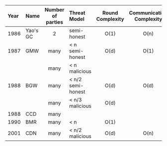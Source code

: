 
Year | Name | Number of parties | Threat Model | Round Complexity | Communication Complexity | Circuit Representation
:----|:-----|:-----------------:|:-------------|:----------------:|:-----------------------:|:-----------
1986 | Yao's GC | 2    | semi-honest       | O(1) | O(n) | Boolean
1987 | GMW      | many | < n semi-honest   | O(d) | O(1) | Boolean
&#8203;|        | many | < n malicious     |      |      | Boolean
1988 | BGW      | many | < n/2 semi-honest | O(d) | O(d) | Arithmetic
&#8203;|        | many | < n/3 malicious   | O(d) |      | Arithmetic
1988 | CCD      | many |                   |      |      |
1990 | BMR      | many | < n               | O(1) |     | Boolean
2001 | CDN      | many | < n/2 malicious   | O(d) | O(n) | Arithmetic